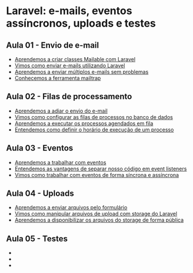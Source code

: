 # Laravel: e-mails, eventos assíncronos, uploads e testes

## Aula 01 - Envio de e-mail
* [Aprendemos a criar classes Mailable com Laravel](#)
* [Vimos como enviar e-mails utilizando Laravel](#)
* [Aprendemos a enviar múltiplos e-mails sem problemas](#)
* [Conhecemos a ferramenta mailtrap](#)

## Aula 02 - Filas de processamento
* [Aprendemos a adiar o envio do e-mail](#)
* [Vimos como configurar as filas de processos no banco de dados](#)
* [Aprendemos a executar os processos agendados em fila](#)
* [Entendemos como definir o horário de execução de um processo](#)

## Aula 03 - Eventos
* [Aprendemos a trabalhar com eventos](#)
* [Entendemos as vantagens de separar nosso código em event listeners](#)
* [Vimos como trabalhar com eventos de forma síncrona e assíncrona](#)

## Aula 04 - Uploads
* [Aprendemos a enviar arquivos pelo formulário](#)
* [Vimos como manipular arquivos de upload com storage do Laravel](#)
* [Aprendemos a disponibilizar os arquivos do storage de forma pública](#)

## Aula 05 - Testes
* [](#)
* [](#)
* [](#)
